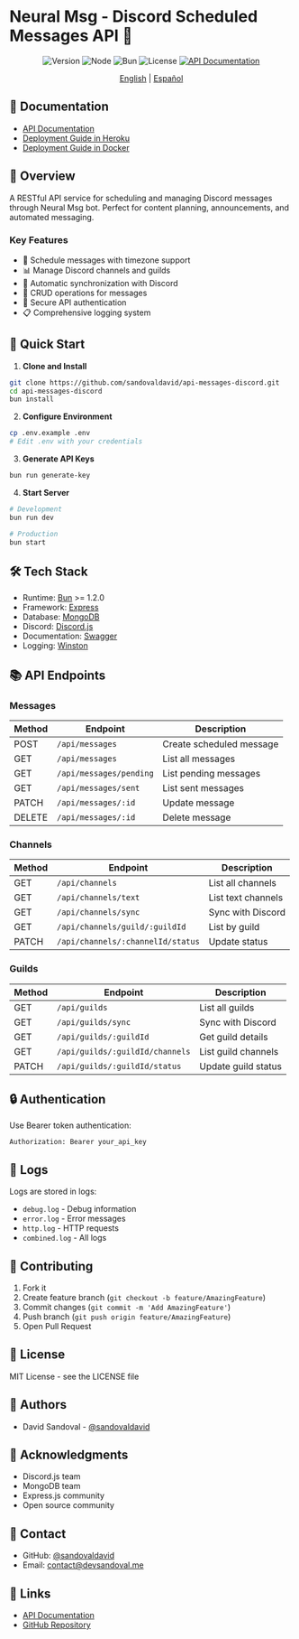 # Neural Msg - Discord Scheduled Messages API 🤖

<div align="center">

![Version](https://img.shields.io/badge/version-1.0.0-blue.svg)
![Node](https://img.shields.io/badge/node-%3E%3D22.13.1-brightgreen)
![Bun](https://img.shields.io/badge/bun-%3E%3D1.2.0-orange)
![License](https://img.shields.io/badge/license-MIT-green)
[![API Documentation](https://img.shields.io/badge/API-Documentation-blue)](https://api-neural-msg.devprojects.tech/api-docs)

[English](docs/readme/README.en.md) | [Español](docs/readme/README.es.md)

</div>

## 📖 Documentation

- [API Documentation](https://api-neural-msg.devprojects.tech/api-docs)
- [Deployment Guide in Heroku](docs/guides/deployment/deploy-heroku.en.md)
- [Deployment Guide in Docker](docs/guides/development/deploy-docker.en.md)

## 🌟 Overview

A RESTful API service for scheduling and managing Discord messages through Neural Msg bot. Perfect for content planning, announcements, and automated messaging.

### Key Features

- 📅 Schedule messages with timezone support
- 📊 Manage Discord channels and guilds
- 🔄 Automatic synchronization with Discord
- 📝 CRUD operations for messages
- 🔐 Secure API authentication
- 📋 Comprehensive logging system

## 🚀 Quick Start

1. **Clone and Install**

```bash
git clone https://github.com/sandovaldavid/api-messages-discord.git
cd api-messages-discord
bun install
```

2. **Configure Environment**

```bash
cp .env.example .env
# Edit .env with your credentials
```

3. **Generate API Keys**

```bash
bun run generate-key
```

4. **Start Server**

```bash
# Development
bun run dev

# Production
bun start
```

## 🛠️ Tech Stack

- Runtime: [Bun](https://bun.sh/) >= 1.2.0
- Framework: [Express](https://expressjs.com/)
- Database: [MongoDB](https://www.mongodb.com/)
- Discord: [Discord.js](https://discord.js.org/)
- Documentation: [Swagger](https://swagger.io/)
- Logging: [Winston](https://github.com/winstonjs/winston)

## 📚 API Endpoints

### Messages

| Method | Endpoint                | Description              |
| ------ | ----------------------- | ------------------------ |
| POST   | `/api/messages`         | Create scheduled message |
| GET    | `/api/messages`         | List all messages        |
| GET    | `/api/messages/pending` | List pending messages    |
| GET    | `/api/messages/sent`    | List sent messages       |
| PATCH  | `/api/messages/:id`     | Update message           |
| DELETE | `/api/messages/:id`     | Delete message           |

### Channels

| Method | Endpoint                          | Description        |
| ------ | --------------------------------- | ------------------ |
| GET    | `/api/channels`                   | List all channels  |
| GET    | `/api/channels/text`              | List text channels |
| GET    | `/api/channels/sync`              | Sync with Discord  |
| GET    | `/api/channels/guild/:guildId`    | List by guild      |
| PATCH  | `/api/channels/:channelId/status` | Update status      |

### Guilds

| Method | Endpoint                        | Description         |
| ------ | ------------------------------- | ------------------- |
| GET    | `/api/guilds`                   | List all guilds     |
| GET    | `/api/guilds/sync`              | Sync with Discord   |
| GET    | `/api/guilds/:guildId`          | Get guild details   |
| GET    | `/api/guilds/:guildId/channels` | List guild channels |
| PATCH  | `/api/guilds/:guildId/status`   | Update guild status |

## 🔒 Authentication

Use Bearer token authentication:

```http
Authorization: Bearer your_api_key
```

## 📝 Logs

Logs are stored in logs:

- `debug.log` - Debug information
- `error.log` - Error messages
- `http.log` - HTTP requests
- `combined.log` - All logs

## 🤝 Contributing

1. Fork it
2. Create feature branch (`git checkout -b feature/AmazingFeature`)
3. Commit changes (`git commit -m 'Add AmazingFeature'`)
4. Push branch (`git push origin feature/AmazingFeature`)
5. Open Pull Request

## 📄 License

MIT License - see the LICENSE file

## 👥 Authors

- David Sandoval - [@sandovaldavid](https://github.com/sandovaldavid)

## 🙏 Acknowledgments

- Discord.js team
- MongoDB team
- Express.js community
- Open source community

## 📱 Contact

- GitHub: [@sandovaldavid](https://github.com/sandovaldavid)
- Email: contact@devsandoval.me

## 🔗 Links

- [API Documentation](https://api-neural-msg.devprojects.tech/api-docs)
- [GitHub Repository](https://github.com/sandovaldavid/api-messages-discord)
